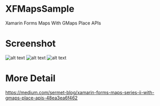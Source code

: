 # XFMapsSample
Xamarin Forms Maps With GMaps Place APIs

# Screenshot
![alt text](https://miro.medium.com/max/1354/1*j1PZtCt5iR-Y8Gav-ZixrQ.png)
![alt text](https://miro.medium.com/max/2746/1*K2q4XUVbJQXe7KOuA2HXIg.png)
![alt text](https://miro.medium.com/max/1074/1*QxRZV70cby_mXhu8_uqORQ.jpeg)

# More Detail
https://medium.com/sermet-blog/xamarin-forms-maps-series-ii-with-gmaps-place-apis-48ea3ea6f462
